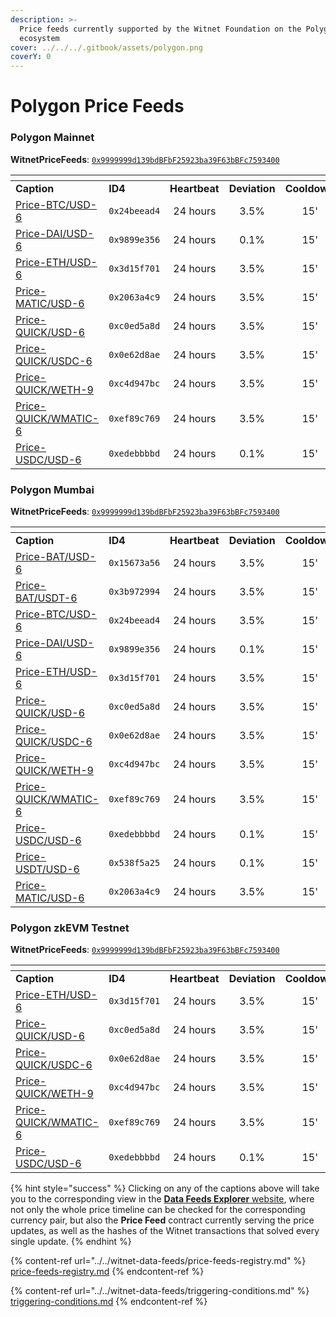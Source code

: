```yaml
---
description: >-
  Price feeds currently supported by the Witnet Foundation on the Polygon
  ecosystem
cover: ../../../.gitbook/assets/polygon.png
coverY: 0
---
```


# Polygon Price Feeds

### Polygon Mainnet

**WitnetPriceFeeds**: [`0x9999999d139bdBFbF25923ba39F63bBFc7593400`](https://polygonscan.com/address/0x9999999d139bdBFbF25923ba39F63bBFc7593400#readProxyContract)

<table data-header-hidden><thead><tr><th width="232"></th><th width="140"></th><th width="123" align="center"></th><th width="111" align="center"></th><th align="center"></th></tr></thead><tbody><tr><td><strong>Caption</strong></td><td><strong>ID4</strong></td><td align="center"><strong>Heartbeat</strong></td><td align="center"><strong>Deviation</strong></td><td align="center"><strong>Cooldown</strong></td></tr><tr><td><a href="https://feeds.witnet.io/feeds/polygon-mainnet_btc-usd_6">Price-BTC/USD-6</a></td><td><code>0x24beead4</code></td><td align="center">24 hours</td><td align="center">3.5%</td><td align="center">15'</td></tr><tr><td><a href="https://feeds.witnet.io/feeds/polygon-mainnet_dai-usd_6">Price-DAI/USD-6</a></td><td><code>0x9899e356</code></td><td align="center">24 hours</td><td align="center">0.1%</td><td align="center">15'</td></tr><tr><td><a href="https://feeds.witnet.io/feeds/polygon-mainnet_eth-usd_6">Price-ETH/USD-6</a></td><td><code>0x3d15f701</code></td><td align="center">24 hours</td><td align="center">3.5%</td><td align="center">15'</td></tr><tr><td><a href="https://feeds.witnet.io/feeds/polygon-mainnet_matic-usd_6">Price-MATIC/USD-6</a></td><td><code>0x2063a4c9</code></td><td align="center">24 hours</td><td align="center">3.5%</td><td align="center">15'</td></tr><tr><td><a href="https://feeds.witnet.io/feeds/polygon-mainnet_quick-usd_6">Price-QUICK/USD-6</a></td><td><code>0xc0ed5a8d</code></td><td align="center">24 hours</td><td align="center">3.5%</td><td align="center">15'</td></tr><tr><td><a href="https://feeds.witnet.io/feeds/polygon-mainnet_quick-usdc_6">Price-QUICK/USDC-6</a></td><td><code>0x0e62d8ae</code></td><td align="center">24 hours</td><td align="center">3.5%</td><td align="center">15'</td></tr><tr><td><a href="https://feeds.witnet.io/feeds/polygon-mainnet_quick-weth_9">Price-QUICK/WETH-9</a></td><td><code>0xc4d947bc</code></td><td align="center">24 hours</td><td align="center">3.5%</td><td align="center">15'</td></tr><tr><td><a href="https://feeds.witnet.io/feeds/polygon-mainnet_quick-wmatic_6">Price-QUICK/WMATIC-6</a></td><td><code>0xef89c769</code></td><td align="center">24 hours</td><td align="center">3.5%</td><td align="center">15'</td></tr><tr><td><a href="https://feeds.witnet.io/feeds/polygon-mainnet_usdc-usd_6">Price-USDC/USD-6</a></td><td><code>0xedebbbbd</code></td><td align="center">24 hours</td><td align="center">0.1%</td><td align="center">15'</td></tr></tbody></table>

### Polygon Mumbai

**WitnetPriceFeeds**: [`0x9999999d139bdBFbF25923ba39F63bBFc7593400`](https://mumbai.polygonscan.com/address/0x9999999d139bdbfbf25923ba39f63bbfc7593400#readProxyContract)

<table data-header-hidden><thead><tr><th width="232"></th><th width="137"></th><th width="132" align="center"></th><th width="115" align="center"></th><th align="center"></th><th data-hidden></th></tr></thead><tbody><tr><td><strong>Caption</strong></td><td><strong>ID4</strong></td><td align="center"><strong>Heartbeat</strong></td><td align="center"><strong>Deviation</strong></td><td align="center"><strong>Cooldown</strong></td><td></td></tr><tr><td><a href="https://feeds.witnet.io/polygon/polygon-goerli_bat-usd_6">Price-BAT/USD-6</a></td><td><code>0x15673a56</code></td><td align="center">24 hours</td><td align="center">3.5%</td><td align="center">15'</td><td></td></tr><tr><td><a href="https://feeds.witnet.io/polygon/polygon-goerli_bat-usdt_6">Price-BAT/USDT-6</a></td><td><code>0x3b972994</code></td><td align="center">24 hours</td><td align="center">3.5%</td><td align="center">15'</td><td></td></tr><tr><td><a href="https://feeds.witnet.io/polygon/polygon-goerli_btc-usd_6">Price-BTC/USD-6</a></td><td><code>0x24beead4</code></td><td align="center">24 hours</td><td align="center">3.5%</td><td align="center">15'</td><td></td></tr><tr><td><a href="https://feeds.witnet.io/polygon/polygon-goerli_bat-usd_6">Price-DAI/USD-6</a></td><td><code>0x9899e356</code></td><td align="center">24 hours</td><td align="center">0.1%</td><td align="center">15'</td><td></td></tr><tr><td><a href="https://feeds.witnet.io/polygon/polygon-goerli_bat-usd_6">Price-ETH/USD-6</a></td><td><code>0x3d15f701</code></td><td align="center">24 hours</td><td align="center">3.5%</td><td align="center">15'</td><td></td></tr><tr><td><a href="https://feeds.witnet.io/polygon/polygon-goerli_quick-usd_6">Price-QUICK/USD-6</a></td><td><code>0xc0ed5a8d</code></td><td align="center">24 hours</td><td align="center">3.5%</td><td align="center">15'</td><td></td></tr><tr><td><a href="https://feeds.witnet.io/polygon/polygon-goerli_quick-usdc_6">Price-QUICK/USDC-6</a></td><td><code>0x0e62d8ae</code></td><td align="center">24 hours</td><td align="center">3.5%</td><td align="center">15'</td><td></td></tr><tr><td><a href="https://feeds.witnet.io/polygon/polygon-goerli_quick-weth_9">Price-QUICK/WETH-9</a></td><td><code>0xc4d947bc</code></td><td align="center">24 hours</td><td align="center">3.5%</td><td align="center">15'</td><td></td></tr><tr><td><a href="https://feeds.witnet.io/polygon/polygon-goerli_quick-wmatic_6">Price-QUICK/WMATIC-6</a></td><td><code>0xef89c769</code></td><td align="center">24 hours</td><td align="center">3.5%</td><td align="center">15'</td><td></td></tr><tr><td><a href="https://feeds.witnet.io/polygon/polygon-goerli_usdc-usd_6">Price-USDC/USD-6</a></td><td><code>0xedebbbbd</code></td><td align="center">24 hours</td><td align="center">0.1%</td><td align="center">15'</td><td></td></tr><tr><td><a href="https://feeds.witnet.io/polygon/polygon-goerli_usdc-usd_6">Price-USDT/USD-6</a></td><td><code>0x538f5a25</code></td><td align="center">24 hours</td><td align="center">0.1%</td><td align="center">15'</td><td></td></tr><tr><td><a href="https://feeds.witnet.io/polygon/polygon-goerli_matic-usd_6">Price-MATIC/USD-6</a></td><td><code>0x2063a4c9</code></td><td align="center">24 hours</td><td align="center">3.5%</td><td align="center">15'</td><td></td></tr></tbody></table>

### Polygon zkEVM Testnet

**WitnetPriceFeeds**: [`0x9999999d139bdBFbF25923ba39F63bBFc7593400`](https://testnet-zkevm.polygonscan.com/address/0x9999999d139bdBFbF25923ba39F63bBFc7593400)

<table data-header-hidden><thead><tr><th width="232"></th><th width="137"></th><th width="132" align="center"></th><th width="115" align="center"></th><th align="center"></th><th data-hidden></th></tr></thead><tbody><tr><td><strong>Caption</strong></td><td><strong>ID4</strong></td><td align="center"><strong>Heartbeat</strong></td><td align="center"><strong>Deviation</strong></td><td align="center"><strong>Cooldown</strong></td><td></td></tr><tr><td><a href="https://feeds.witnet.io/polygon/polygon-zkevm-goerli_eth-usd_6">Price-ETH/USD-6</a></td><td><code>0x3d15f701</code></td><td align="center">24 hours</td><td align="center">3.5%</td><td align="center">15'</td><td></td></tr><tr><td><a href="https://feeds.witnet.io/polygon/polygon-zkevm-goerli_quick-usd_6">Price-QUICK/USD-6</a></td><td><code>0xc0ed5a8d</code></td><td align="center">24 hours</td><td align="center">3.5%</td><td align="center">15'</td><td></td></tr><tr><td><a href="https://feeds.witnet.io/polygon/polygon-zkevm-goerli_quick-usdc_6">Price-QUICK/USDC-6</a></td><td><code>0x0e62d8ae</code></td><td align="center">24 hours</td><td align="center">3.5%</td><td align="center">15'</td><td></td></tr><tr><td><a href="https://feeds.witnet.io/polygon/polygon-zkevm-goerli_quick-weth_9">Price-QUICK/WETH-9</a></td><td><code>0xc4d947bc</code></td><td align="center">24 hours</td><td align="center">3.5%</td><td align="center">15'</td><td></td></tr><tr><td><a href="https://feeds.witnet.io/polygon/polygon-zkevm-goerli_quick-wmatic_6">Price-QUICK/WMATIC-6</a></td><td><code>0xef89c769</code></td><td align="center">24 hours</td><td align="center">3.5%</td><td align="center">15'</td><td></td></tr><tr><td><a href="https://feeds.witnet.io/polygon/polygon-zkevm-goerli_usdc-usd_6">Price-USDC/USD-6</a></td><td><code>0xedebbbbd</code></td><td align="center">24 hours</td><td align="center">0.1%</td><td align="center">15'</td><td></td></tr></tbody></table>



{% hint style="success" %}
Clicking on any of the captions above will take you to the corresponding view in the [**Data Feeds Explorer** website](https://feeds.witnet.io), where not only the whole price timeline can be checked for the corresponding currency pair, but also the **Price Feed** contract currently serving the price updates, as well as the hashes of the Witnet transactions that solved every single update.
{% endhint %}

{% content-ref url="../../witnet-data-feeds/price-feeds-registry.md" %}
[price-feeds-registry.md](../../witnet-data-feeds/price-feeds-registry.md)
{% endcontent-ref %}

{% content-ref url="../../witnet-data-feeds/triggering-conditions.md" %}
[triggering-conditions.md](../../witnet-data-feeds/triggering-conditions.md)
{% endcontent-ref %}
